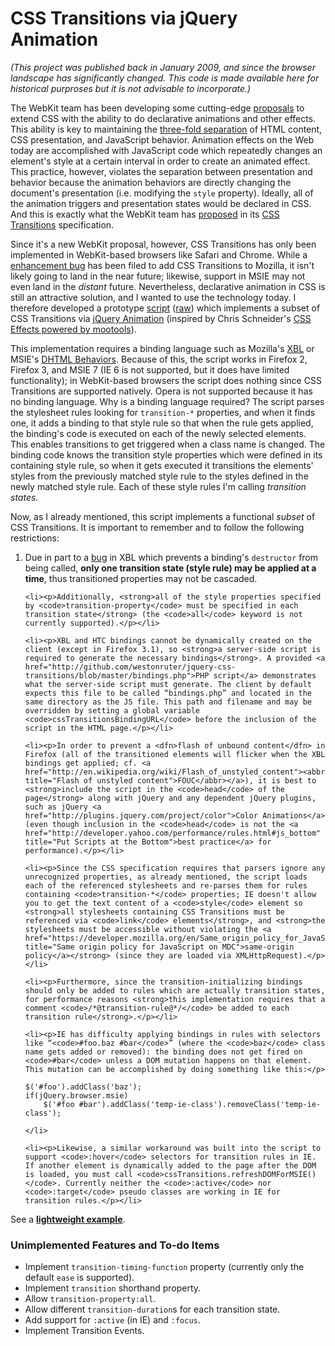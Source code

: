 <h1>CSS Transitions via jQuery Animation</h1>

<p><em>(This project was published back in January 2009, and since the browser landscape has significantly changed. This code is made available here for historical purproses but it is not advisable to incorporate.)</em></p>

<p>The WebKit team has been developing some cutting-edge <a href="http://webkit.org/specs/CSSVisualEffects/" title="CSS Effects proposed specifications">proposals</a> to extend CSS with the ability to do declarative animations and other effects. This ability is key to maintaining the <a href="http://www.sitepoint.com/article/simply-javascript/" title="Simply JavaScript: The Three Layers of the Web">three-fold separation</a> of HTML content, CSS presentation, and JavaScript behavior. Animation effects on the Web today are accomplished with JavaScript code which repeatedly changes an element's style at a certain interval in order to create an animated effect. This practice, however, violates the separation between presentation and behavior because the animation behaviors are directly changing the document's presentation (i.e. modifying the <code>style</code> property). Ideally, all of the animation triggers and presentation states would be declared in CSS. And this is exactly what the WebKit team has <a href="http://webkit.org/blog/138/css-animation/" title="CSS Animation @ Surfin' Safari">proposed</a> in its <a href="http://webkit.org/specs/CSSVisualEffects/CSSTransitions.html">CSS Transitions</a> specification.</p>

<p>Since it's a new WebKit proposal, however, CSS Transitions has only been implemented in WebKit-based browsers like Safari and Chrome. While a <a href="https://bugzilla.mozilla.org/show_bug.cgi?id=435441" title="Bug 435441: Implement Webkit's CSS Transitions proposal">enhancement bug</a> has been filed to add CSS Transitions to Mozilla, it isn't likely going to land in the near future; likewise, support in MSIE may not even land in the <em>distant</em> future. Nevertheless, declarative animation in CSS is still an attractive solution, and I wanted to use the technology today. I therefore developed a prototype <a href="http://github.com/westonruter/jquery-css-transitions/blob/master/jquery.css-transitions.js" title="CSS Transitions via jQuery Animation on GitHub">script</a> (<a href="http://github.com/westonruter/jquery-css-transitions/raw/master/jquery.css-transitions.js" title="Raw Javascript source for CSS Transitions via jQuery Animation">raw</a>) which implements a subset of CSS Transitions via <a href="http://docs.jquery.com/Effects/animate" title="jQuery Animate">jQuery Animation</a> (inspired by Chris Schneider's <a href="http://playground.chrisbk.de/moofx/">CSS Effects powered by mootools</a>).</p>

<p>This implementation requires a binding language such as Mozilla's <a href="https://developer.mozilla.org/en/XBL" title="XML Binding Language (XBL) on MDC">XBL</a> or MSIE's <a href="http://msdn.microsoft.com/en-us/library/ms531079.aspx" title="Introduction to DHTML Behaviors">DHTML Behaviors</a>. Because of this, the script works in Firefox 2, Firefox 3, and MSIE 7 (IE 6 is not supported, but it does have limited functionality); in WebKit-based browsers the script does nothing since CSS Transitions are supported natively. Opera is not supported because it has no binding language. Why is a binding language required? The script parses the stylesheet rules looking for <code>transition-*</code> properties, and when it finds one, it adds a binding to that style rule so that when the rule gets applied, the binding's code is executed on each of the newly selected elements. This enables transitions to get triggered when a class name is changed. The binding code knows the transition style properties which were defined in its containing style rule, so when it gets executed it transitions the elements' styles from the previously matched style rule to the styles defined in the newly matched style rule. Each of these style rules I'm calling <dfn>transition states</dfn>.</p>

<p>Now, as I already mentioned, this script implements a functional <em>subset</em> of CSS Transitions. It is important to remember and to follow the following restrictions:</p>

<ol>
    <li><p>Due in part to a <a href="https://bugzilla.mozilla.org/show_bug.cgi?id=83635" title="Bug 83635: XBL binding not deleted on removal from document tree">bug</a> in XBL which prevents a binding's <code>destructor</code> from being called, <strong>only one transition state (style rule) may be applied at a time</strong>, thus transitioned properties may not be cascaded.</p></li>

    <li><p>Additionally, <strong>all of the style properties specified by <code>transition-property</code> must be specified in each transition state</strong> (the <code>all</code> keyword is not currently supported).</p></li>

    <li><p>XBL and HTC bindings cannot be dynamically created on the client (except in Firefox 3.1), so <strong>a server-side script is required to generate the necessary bindings</strong>. A provided <a href="http://github.com/westonruter/jquery-css-transitions/blob/master/bindings.php">PHP script</a> demonstrates what the server-side script must generate. The client by default expects this file to be called “bindings.php” and located in the same directory as the JS file. This path and filename and may be overridden by setting a global variable <code>cssTransitionsBindingURL</code> before the inclusion of the script in the HTML page.</p></li>

    <li><p>In order to prevent a <dfn>flash of unbound content</dfn> in Firefox (all of the transitioned elements will flicker when the XBL bindings get applied; cf. <a href="http://en.wikipedia.org/wiki/Flash_of_unstyled_content"><abbr title="Flash of unstyled content">FOUC</abbr></a>), it is best to <strong>include the script in the <code>head</code> of the page</strong> along with jQuery and any dependent jQuery plugins, such as jQuery <a href="http://plugins.jquery.com/project/color">Color Animations</a> (even though inclusion in the <code>head</code> is not the <a href="http://developer.yahoo.com/performance/rules.html#js_bottom" title="Put Scripts at the Bottom">best practice</a> for performance).</p></li>
    
    <li><p>Since the CSS specification requires that parsers ignore any unrecognized properties, as already mentioned, the script loads each of the referenced stylesheets and re-parses them for rules containing <code>transition-*</code> properties; IE doesn't allow you to get the text content of a <code>style</code> element so <strong>all stylesheets containing CSS Transitions must be referenced via <code>link</code> elements</strong>, and <strong>the stylesheets must be accessible without violating the <a href="https://developer.mozilla.org/en/Same_origin_policy_for_JavaScript" title="Same origin policy for JavaScript on MDC">same-origin policy</a></strong> (since they are loaded via XMLHttpRequest).</p></li>
    
    <li><p>Furthermore, since the transition-initializing bindings should only be added to rules which are actually transition states, for performance reasons <strong>this implementation requires that a comment <code>/*@transition-rule@*/</code> be added to each transition rule</strong>.</p></li>

    <li><p>IE has difficulty applying bindings in rules with selectors like “<code>#foo.baz #bar</code>” (where the <code>baz</code> class name gets added or removed): the binding does not get fired on <code>#bar</code> unless a DOM mutation happens on that element. This mutation can be accomplished by doing something like this:</p>
<pre><code>$('#foo').addClass('baz');
if(jQuery.browser.msie)
    $('#foo #bar').addClass('temp-ie-class').removeClass('temp-ie-class');</code></pre>
    </li>
    
    <li><p>Likewise, a similar workaround was built into the script to support <code>:hover</code> selectors for transition rules in IE. If another element is dynamically added to the page after the DOM is loaded, you must call <code>cssTransitions.refreshDOMForMSIE()</code>. Currently neither the <code>:active</code> nor <code>:target</code> pseudo classes are working in IE for transition rules.</p></li>
</ol>

<p>See a <strong><a href="http://westonruter.github.com/jquery-css-transitions/example.html">lightweight example</a></strong>.</p>

<h3 id="todo">Unimplemented Features and To-do Items</h3>
<ul>
    <li>Implement <code>transition-timing-function</code> property (currently only the default <code>ease</code> is supported).</li>
    <li>Implement <code>transition</code> shorthand property.</li>
    <li>Allow <code>transition-property:all</code>.</li>
    <li>Allow different <code>transition-duration</code>s for each transition state.</li>
    <li>Add support for <code>:active</code> (in IE) and <code>:focus</code>.</li>
    <li>Implement Transition Events.</li>
</ul>
